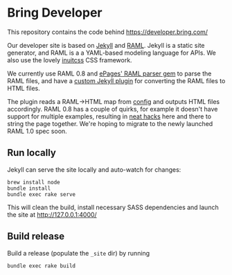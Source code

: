 Bring Developer
===============

This repository contains the code behind https://developer.bring.com/

Our developer site is based on [Jekyll](https://jekyllrb.com/) and
[RAML](https://raml.org/). Jekyll is a static site generator, and  RAML
is a a YAML-based modeling language for APIs. We also use the lovely
[inuitcss](https://github.com/inuitcss/getting-started) CSS framework.

We currently use RAML 0.8 and [ePages' RAML parser gem](https://github.com/ePages-de/raml_parser)
to parse the RAML files, and have a  [custom Jekyll plugin](_plugins/raml_generator.rb)
for converting the  RAML files to HTML files.

The plugin reads a RAML->HTML map from [config](_config.yml) and outputs
HTML files accordingly. RAML 0.8 has a couple of quirks, for example it
doesn't have support for multiple examples, resulting in
[neat hacks](_layouts/api.html#L185-L192) here and there to string the
page together. We're hoping to migrate to the newly launched RAML 1.0
spec soon.


Run locally
-----------

Jekyll can serve the site locally and auto-watch for changes:

    brew install node
    bundle install
    bundle exec rake serve

This will clean the build, install necessary SASS dependencies
and launch the site at http://127.0.0.1:4000/


Build release
-------------

Build a release (populate the `_site` dir) by running

    bundle exec rake build
